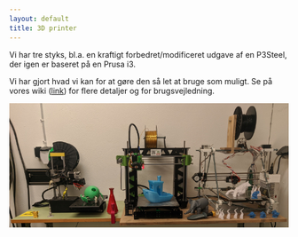 ```yaml
---
layout: default
title: 3D printer
---
```


Vi har tre styks, bl.a. en kraftigt forbedret/modificeret udgave af en P3Steel, der igen er baseret på en Prusa i3.

Vi har gjort hvad vi kan for at gøre den så let at bruge som muligt. Se på vores wiki ([link](http://osaa.dk/wiki/index.php/OSAA3d_Printer)) for flere detaljer og for brugsvejledning.

![alt text](assets/images/content/3d_printer.jpg)

